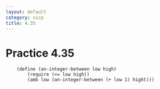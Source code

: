 ```yaml
---
layout: default
category: sicp
title: 4.35
---
```


# Practice 4.35

		(define (an-integer-between low high)
			(require (<= low high))
			(amb low (an-integer-between (+ low 1) hight)))
